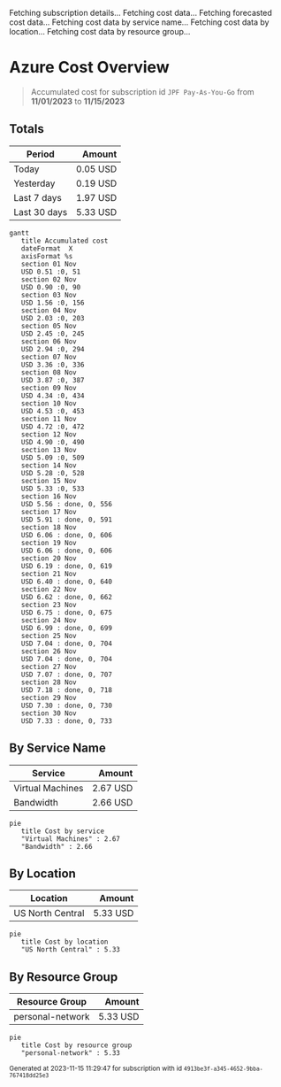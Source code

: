 Fetching subscription details...
Fetching cost data...
Fetching forecasted cost data...
Fetching cost data by service name...
Fetching cost data by location...
Fetching cost data by resource group...
# Azure Cost Overview

> Accumulated cost for subscription id `JPF Pay-As-You-Go` from **11/01/2023** to **11/15/2023**

## Totals

|Period|Amount|
|---|---:|
|Today|0.05 USD|
|Yesterday|0.19 USD|
|Last 7 days|1.97 USD|
|Last 30 days|5.33 USD|

```mermaid
gantt
   title Accumulated cost
   dateFormat  X
   axisFormat %s
   section 01 Nov
   USD 0.51 :0, 51
   section 02 Nov
   USD 0.90 :0, 90
   section 03 Nov
   USD 1.56 :0, 156
   section 04 Nov
   USD 2.03 :0, 203
   section 05 Nov
   USD 2.45 :0, 245
   section 06 Nov
   USD 2.94 :0, 294
   section 07 Nov
   USD 3.36 :0, 336
   section 08 Nov
   USD 3.87 :0, 387
   section 09 Nov
   USD 4.34 :0, 434
   section 10 Nov
   USD 4.53 :0, 453
   section 11 Nov
   USD 4.72 :0, 472
   section 12 Nov
   USD 4.90 :0, 490
   section 13 Nov
   USD 5.09 :0, 509
   section 14 Nov
   USD 5.28 :0, 528
   section 15 Nov
   USD 5.33 :0, 533
   section 16 Nov
   USD 5.56 : done, 0, 556
   section 17 Nov
   USD 5.91 : done, 0, 591
   section 18 Nov
   USD 6.06 : done, 0, 606
   section 19 Nov
   USD 6.06 : done, 0, 606
   section 20 Nov
   USD 6.19 : done, 0, 619
   section 21 Nov
   USD 6.40 : done, 0, 640
   section 22 Nov
   USD 6.62 : done, 0, 662
   section 23 Nov
   USD 6.75 : done, 0, 675
   section 24 Nov
   USD 6.99 : done, 0, 699
   section 25 Nov
   USD 7.04 : done, 0, 704
   section 26 Nov
   USD 7.04 : done, 0, 704
   section 27 Nov
   USD 7.07 : done, 0, 707
   section 28 Nov
   USD 7.18 : done, 0, 718
   section 29 Nov
   USD 7.30 : done, 0, 730
   section 30 Nov
   USD 7.33 : done, 0, 733
```

## By Service Name

|Service|Amount|
|---|---:|
|Virtual Machines|2.67 USD|
|Bandwidth|2.66 USD|

```mermaid
pie
   title Cost by service
   "Virtual Machines" : 2.67
   "Bandwidth" : 2.66
```

## By Location

|Location|Amount|
|---|---:|
|US North Central|5.33 USD|

```mermaid
pie
   title Cost by location
   "US North Central" : 5.33
```

## By Resource Group

|Resource Group|Amount|
|---|---:|
|personal-network|5.33 USD|

```mermaid
pie
   title Cost by resource group
   "personal-network" : 5.33
```

<sup>Generated at 2023-11-15 11:29:47 for subscription with id `4913be3f-a345-4652-9bba-767418dd25e3`</sup>
